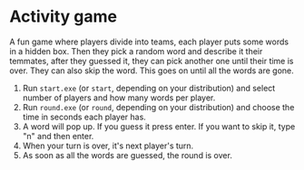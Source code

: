 # Activity game

A fun game where players divide into teams, each player puts some words in a hidden box. Then they pick a random word and describe it their temmates, after they guessed it, they can pick another one until their time is over. They can also skip the word. This goes on until all the words are gone.

1. Run `start.exe` (or `start`, depending on your distribution) and select number of players and how many words per player.
2. Run `round.exe` (or `round`, depending on your distribution) and choose the time in seconds each player has.
3. A word will pop up.
If you guess it press enter.
If you want to skip it, type "n" and then enter.
4. When your turn is over, it's next player's turn.
5. As soon as all the words are guessed, the round is over.
